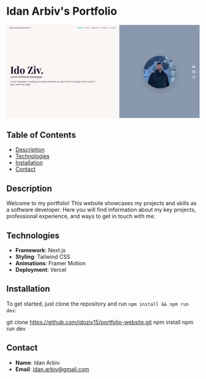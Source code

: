 # Idan Arbiv's Portfolio

![Portfolio Banner](app/banner.png)

## Table of Contents

- [Description](#description)
- [Technologies](#technologies)
- [Installation](#installation)
- [Contact](#contact)

## Description

Welcome to my portfolio! This website showcases my projects and skills as a software developer. Here you will find information about my key projects, professional experience, and ways to get in touch with me.

## Technologies

- **Framework**: Next.js
- **Styling**: Tailwind CSS
- **Animations**: Framer Motion
- **Deployment**: Vercel

## Installation

To get started, just clone the repository and run `npm install && npm run dev`:

git clone https://github.com/idoziv15/portfolio-website.git
npm install
npm run dev

## Contact

- **Name**: Idan Arbiv
- **Email**: idan.arbiv@gmail.com
